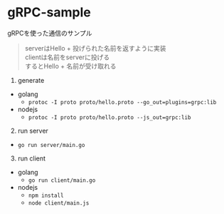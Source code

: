 # gRPC-sample

gRPCを使った通信のサンプル

> serverはHello + 投げられた名前を返すように実装  
> clientは名前をserverに投げる  
> するとHello + 名前が受け取れる

1. generate
  - golang
    - `protoc -I proto proto/hello.proto --go_out=plugins=grpc:lib`
  - nodejs
    - `protoc -I proto proto/hello.proto --js_out=grpc:lib`
2. run server
  - `go run server/main.go`
3. run client
  - golang
    - `go run client/main.go`
  - nodejs
    - `npm install`
    - `node client/main.js`